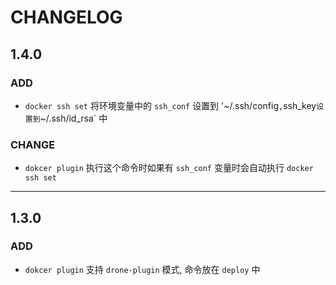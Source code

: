 # CHANGELOG

## 1.4.0

### ADD

- `docker ssh set` 将环境变量中的 `ssh_conf` 设置到 '~/.ssh/config` , `ssh_key` 设置到 `~/.ssh/id_rsa` 中

### CHANGE

- `dokcer plugin` 执行这个命令时如果有 `ssh_conf` 变量时会自动执行 `docker ssh set`

----

## 1.3.0

### ADD

- `dokcer plugin` 支持 `drone-plugin` 模式, 命令放在 `deploy` 中

